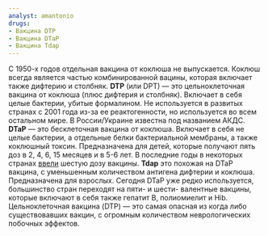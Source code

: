 ```yaml
---
analyst: amantonio
drugs:
- Вакцина DTP
- Вакцина DTaP
- Вакцина Tdap
---
```


С 1950-х годов отдельная вакцина от коклюша не выпускается. Коклюш всегда является частью комбинированной вацины, которая включает также дифтерию и столбняк.
**DTP** (или DPT) — это цельноклеточная вакцина от коклюша (плюс дифтерия и столбняк). Включает в себя целые бактерии, убитые формалином. Не используется в развитых странах с 2001 года из-за ее реактогенности, но используется во всем остальном мире. В России/Украине известна под названием АКДС.
**DTaP** — это бесклеточная вакцина от коклюша. Включает в себя не целые бактерии, а отдельные белки бактериальной мембраны, а также коклюшный токсин. Предназначена для детей, которые получают пять доз в 2, 4, 6, 15 месяцев и в 5-6 лет. В последние годы в некоторых странах [ввели](https://www.ncbi.nlm.nih.gov/pubmed/29199041/) шестую дозу вакцины.
**Tdap** это похожая на DTaP вакцина, с уменьшенным количеством антигена дифтерии и коклюша. Предназначена для взрослых.
Сегодня DTaP уже редко используется, большинство стран переходят на пяти- и шести- валентные вакцины, которые включают в себя также гепатит В, полиомиелит и Hib.
Цельноклеточная вакцина (DTP) — это самая опасная из когда либо существовавших вакцин, с огромным количеством неврологических побочных эффектов.
